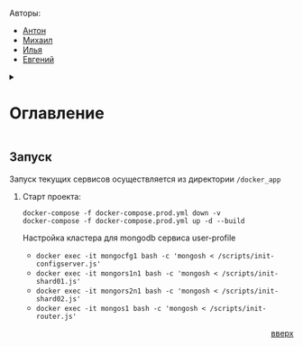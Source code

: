 <a name="readme-top"></a>

Авторы:
 - [Антон](https://github.com/mistandok)
 - [Михаил](https://github.com/Mikhail-Kushnerev)
 - [Илья](https://github.com/Bexram)
 - [Евгений](https://github.com/ME-progr)

<details>
  <summary>
    <h1>Оглавление</h1>
  </summary>
  <ol>
    <li><a href="#запуск">Запуск</a></li>
  </ol>
</details>

## Запуск

Запуск текущих сервисов осуществляется из директории `/docker_app`

1) Старт проекта:

    ```docker
    docker-compose -f docker-compose.prod.yml down -v
    docker-compose -f docker-compose.prod.yml up -d --build
    ```
    Настройка кластера для mongodb сервиса user-profile
   - ```docker exec -it mongocfg1 bash -c 'mongosh < /scripts/init-configserver.js'```
   - ```docker exec -it mongors1n1 bash -c 'mongosh < /scripts/init-shard01.js'```
   - ```docker exec -it mongors2n1 bash -c 'mongosh < /scripts/init-shard02.js'```
   - ```docker exec -it mongos1 bash -c 'mongosh < /scripts/init-router.js'```

<p align="right"><a href="#readme-top">вверх</a></p>
